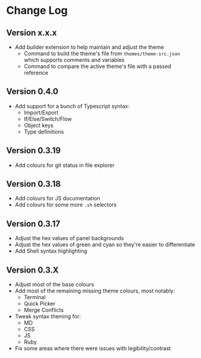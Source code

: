 # Change Log

## Version x.x.x
- Add builder extension to help maintain and adjust the theme
  - Command to build the theme's file from `themes/theme-src.json` which supports comments and variables
  - Command to compare the active theme's file with a passed reference

## Version 0.4.0
- Add support for a bunch of Typescript syntax:
  - Import/Export
  - If/Else/Switch/Flow
  - Object keys
  - Type definitions

## Version 0.3.19
- Add colours for git status in file explorer

## Version 0.3.18
- Add colours for JS documentation
- Add colours for some more `.sh` selectors

## Version 0.3.17
- Adjust the hex values of panel backgrounds
- Adjust the hex values of green and cyan so they're easier to differentiate
- Add Shell syntax highlighting

## Version 0.3.X
- Adjust most of the base colours
- Add most of the remaining missing theme colours, most notably:
  - Terminal
  - Quick Picker
  - Merge Conflicts
- Tweak syntax theming for:
  - MD
  - CSS
  - JS
  - Ruby
- Fix some areas where there were issues with legibility/contrast
